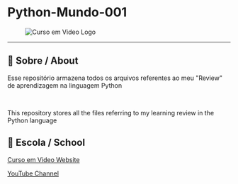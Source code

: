 # Python-Mundo-001
<figure>
  <img src="https://www.cursoemvideo.com/wp-content/uploads/2019/08/cursoemvideo-logo-branca.png" alt="Curso em Video Logo">
  <figcaption></figcaption>
</figure>

---

## 🚀 Sobre / About

Esse repositório armazena todos os arquivos referentes ao meu "Review" de aprendizagem na linguagem Python

<br>

This repository stores all the files referring to my learning review in the Python language


## 🏫 Escola / School 

[Curso em Video Website](https://www.cursoemvideo.com/)

[YouTube Channel](https://www.youtube.com/c/CursoemV%C3%ADdeo)
